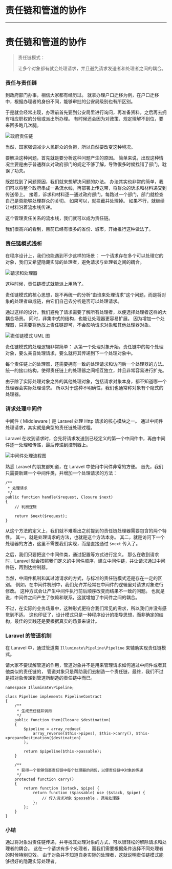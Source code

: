 
# 责任链和管道的协作
---

# 责任链和管道的协作

> 责任链模式：
> 
> 让多个对象都有就会处理请求，并且避免请求发送者和处理者之间的耦合。

### 责任与责任链

到政府部门办事，相信大家都有经历过。 就拿办理户口迁移为例，在户口迁移中，根据办理者的身份不同，能够审批的公安局级别也有所区别。

于是就会经常出现，办理前首先要到公安局里进行询问，再准备资料，之后再去拥有相应职权的分局或派出所办理。 有时候还会因为对政策、规定理解不到位，要来回多跑几次腿。

![政府责任链](https://p1-jj.byteimg.com/tos-cn-i-t2oaga2asx/gold-user-assets/2018/1/1/160b261a3fef0650~tplv-t2oaga2asx-image.image)

当然，国家强调减少人民群众的负担，所以自然要改变这种境况。

要解决这种问题，首先就是要分析这种问题产生的原因。 简单来说，出现这种情况主要是由于普通群众对政府部门的规定不够了解，导致很多时候找错了部门，耽误了功夫。

既然找到了问题原因，我们就来想解决问题的办法。 办法其实也非常的简单，我们可以将整个政府串成一条流水线，再部署上传送带，将群众的诉求和材料递交到传送带上。 接着，诉求和材料逐一通过政府部门，每路过一个部门，部门就检查自己是否能够处理群众的关切。 如果可以，就拦截并处理掉。 如果不行，就继续让材料沿着流水线传递。

这个管理责任关系的流水线，我们就可以成为责任链。

我们很高兴的看到，目前已经有很多的省份、城市，开始推行这种做法了。

### 责任链模式浅析

在程序设计上，我们也能遇到不少这样的场景： 一个请求存在多个可以处理它的对象，我们又希望隐藏实际的处理者，避免请求与处理者之间的耦合。

![请求和处理器](https://p1-jj.byteimg.com/tos-cn-i-t2oaga2asx/gold-user-assets/2018/1/1/160b262288ebd031~tplv-t2oaga2asx-image.image)

这种时候，责任链模式就能派上用场了。

责任链模式的核心思想，是不再统一的分析“由谁来处理请求”这个问题，而是将对象的处理者串成链，由它们自己去分析是否可以处理请求。

通过这样的设计，我们避免了请求需要了解所有处理者，以便选择处理者这样的大耦合场景。 同时，非集中式的结构，也能让处理器更容易扩展。 因为增加一个处理器，只需要将他放上责任链即可，不会影响请求对象和其他处理器对象。

![责任链模式 UML 图](https://p1-jj.byteimg.com/tos-cn-i-t2oaga2asx/gold-user-assets/2018/1/1/160b2625790c44d5~tplv-t2oaga2asx-image.image)

责任链模式的处理逻辑非常简单： 从第一个处理对象开始，责任链中的每个处理对象，要么亲自处理请求，要么就将其传递到下一个处理对象中。

每个责任链上的处理器，还需要拥有一致的处理请求和访问后一个处理器的方法。 统一的接口结构，使得责任链上的处理器之间相互独立，并且非常容易进行扩充。

由于除了实际处理对象之外的其他处理对象，包括请求对象本身，都不知道哪一个处理器会实际处理请求。 所以对于这种不明确性，我们也通常称对象有个隐式的处理器。

### 请求处理中间件

中间件 \( Middleware \) 是 Laravel 处理 Http 请求的核心模块之一。 通过中间件处理请求，其实就是典型的责任链处理过程。

Laravel 在收到请求时，会先将请求发送到已经定义的第一个中间件中，再由中间件逐一处理和传递，最后传递到控制器上。

![中间件处理流程图](https://p1-jj.byteimg.com/tos-cn-i-t2oaga2asx/gold-user-assets/2018/1/1/160b2629eb8c92c5~tplv-t2oaga2asx-image.image)

熟悉 Laravel 的朋友都知道，在 Laravel 中使用中间件非常的方便。 首先，我们只需要新建一个中间件类，并增加一个处理请求的方法：

```
/**
 * 处理请求
 */
public function handle($request, Closure $next)
{
    // 判断逻辑

    return $next($request);
}
```

从这个方法的定义上，我们就不难看出之前提到的责任链处理器需要包含的两个特性。 其一，就是处理请求的方法，也就是这个方法本身。 其二，就是访问下一个处理器的方法，这里不需要我们实现，而是直接通过 `$next` 传入了。

之后，我们只要把这个中间件类，通过配置等方式进行定义。 那么在收到请求时，Laravel 就会按照我们定义的中间件顺序，建立中间件链，并让请求通过中间件链，再到达控制器。

当然，中间件机制和其过滤请求的方式，与标准的责任链模式还是存在一定的区别。 例如，在中间件机制中，我们允许并经常在中间件的逻辑里对请求对象进行修改。 这种方式会让产生中间件执行前后顺序改变而结果不一致的问题。 也就是说，中间件之间产生了依赖和联系，这就增加了中间件之间的耦合。

不过，在实际的业务场景中，这种形式更符合我们常见的需求，所以我们并没有感觉到不适。 这也印证了，设计模式只是一种程序设计的指导思想，而非确定的结构，最佳的实践还是要根据真实的场景来设计。

### Laravel 的管道机制

在 Laravel 中，通过管道类 `Illuminate\Pipeline\Pipeline` 来辅助实现责任链模式。

请大家不要误解管道的作用，管道对象并不是用来管理请求如何通过中间件或者其他类似的责任链的， 管道对象只是帮助我们去制造一个责任链，最终，我们不过是把对象传递到管道所制造的责任链中而已。

```
namespace Illuminate\Pipeline;

class Pipeline implements PipelineContract
{
    /**
     * 生成责任链并调用
     */
    public function then(Closure $destination)
    {
        $pipeline = array_reduce(
            array_reverse($this->pipes), $this->carry(), $this->prepareDestination($destination)
        );

        return $pipeline($this->passable);
    }

    /**
     * 获得一个能够包裹责任链中每个处理器的闭包，以便责任链中对象的传递
     */
    protected function carry()
    {
        return function ($stack, $pipe) {
            return function ($passable) use ($stack, $pipe) {
                // 传入请求对象 $passable ，调用处理器
            };
        };
    }
}
```

### 小结

通过将对象沿责任链传递，并寻找其处理对象的方式，可以很轻松的解除请求和处理者的耦合。 这在一个请求有多个处理者，而我们需要根据条件选择不同处理者的时候特别见效。 由于对象并不知道自身实际的处理者，这就说明责任链模式能够很好的隐藏实际处理者。
    